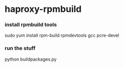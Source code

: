 # haproxy-rpmbuild

### install rpmbuild tools

  sudo yum install rpm-build rpmdevtools gcc pcre-devel


### run the stuff

  python buildpackages.py
